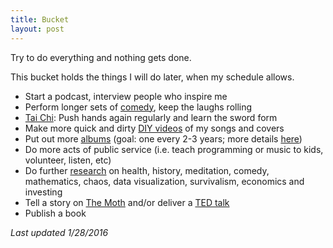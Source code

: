 ```yaml
---
title: Bucket
layout: post
---
```

Try to do everything and nothing gets done.

This bucket holds the things I will do later, when my schedule allows.

  - Start a podcast, interview people who inspire me
  - Perform longer sets of [comedy]({{site.url}}/on-comedy), keep the laughs rolling
  - [Tai Chi]({{site.url}}/relax): Push hands again regularly and learn the sword form
  - Make more quick and dirty [DIY videos](https://www.youtube.com/playlist?list=PLEP0Foq1SruN9ZA-dz9VbSYaLCF1gWnVP) of my songs and covers
  - Put out more <a target="_blank" href="https://ryanbarringtoncox.bandcamp.com/">albums</a> (goal: one every 2-3 years; more details [here](/future-albums))
  - Do more acts of public service (i.e. teach programming or music to kids, volunteer, listen, etc)
  - Do further [research]({{site.url}}/book-notes) on health, history, meditation, comedy, mathematics, chaos, data visualization, survivalism, economics and investing
  - Tell a story on [The Moth](http://themoth.org/) and/or deliver a [TED talk](https://www.ted.com/talks)
  - Publish a book

*Last updated 1/28/2016*
